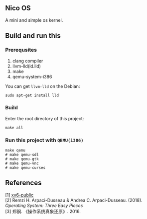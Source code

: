 ## Nico OS
A mini and simple os kernel.

## Build and run this

### Prerequsites
1. clang compiler
2. llvm-lld(ld.lld)
3. make
4. qemu-system-i386

You can get `llvm-lld` on the Debian:
``` shell
sudo apt-get install lld
```

### Build
Enter the root directory of this project:
```
make all
```

### Run this project with `QEMU(i386)`
```
make qemu
# make qemu-sdl
# make qemu-gtk
# make qemu-vnc
# make qemu-curses
```

## References
[1] [xv6-public](https://github.com/mit-pdos/xv6-public)  
[2] Remzi H. Arpaci-Dusseau & Andrea C. Arpaci-Dusseau. (2018). *Operating System: Three Easy Pieces*  
[3] 郑钢. 《操作系统真象还原》. 2016.
